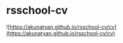 # rsschool-cv
![https://akunatyan.github.io/rsschool-cv/cv](https://akunatyan.github.io/rsschool-cv/cv)
